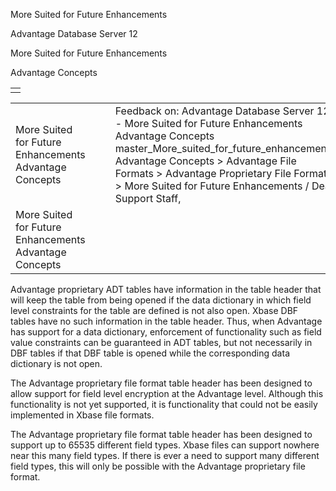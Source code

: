 More Suited for Future Enhancements




Advantage Database Server 12  

More Suited for Future Enhancements

Advantage Concepts

|  |
| --- |
|  |

|  |  |  |  |  |
| --- | --- | --- | --- | --- |
| More Suited for Future Enhancements  Advantage Concepts |  |  | Feedback on: Advantage Database Server 12 - More Suited for Future Enhancements Advantage Concepts master\_More\_suited\_for\_future\_enhancements Advantage Concepts > Advantage File Formats > Advantage Proprietary File Format > More Suited for Future Enhancements / Dear Support Staff, |  |
| More Suited for Future Enhancements  Advantage Concepts |  |  |  |  |

Advantage proprietary ADT tables have information in the table header that will keep the table from being opened if the data dictionary in which field level constraints for the table are defined is not also open. Xbase DBF tables have no such information in the table header. Thus, when Advantage has support for a data dictionary, enforcement of functionality such as field value constraints can be guaranteed in ADT tables, but not necessarily in DBF tables if that DBF table is opened while the corresponding data dictionary is not open.

The Advantage proprietary file format table header has been designed to allow support for field level encryption at the Advantage level. Although this functionality is not yet supported, it is functionality that could not be easily implemented in Xbase file formats.

The Advantage proprietary file format table header has been designed to support up to 65535 different field types. Xbase files can support nowhere near this many field types. If there is ever a need to support many different field types, this will only be possible with the Advantage proprietary file format.